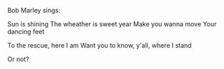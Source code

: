 Bob Marley sings:

Sun is shining
The wheather is sweet year
Make you wanna move
Your dancing feet

To the rescue, here I am
Want you to know, y'all, where I stand

Or not?